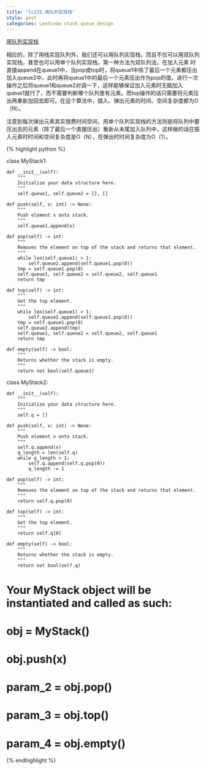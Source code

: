 ```yaml
---
title: "lc225.用队列实现栈"
style: post
categories: Leetcode stack queue design
---
```


[用队列实现栈](https://leetcode-cn.com/problems/implement-stack-using-queues/)

相应的，除了用栈实现队列外，我们还可以用队列实现栈，而且不仅可以用双队列实现栈，甚至也可以用单个队列实现栈。第一种方法为双队列法，在加入元素
时直接append在queue1中，当pop或top时，将queue1中除了最后一个元素都压出加入queue2中，此时再将queue1中的最后一个元素压出作为pop的值，进行一次操作之后将queue1和queue2对调一下，这样能够保证加入元素时无脑加入queue1就行了，而不需要判断哪个队列里有元素。而top操作的话只需要将元素压出再重新加回去即可。在这个算法中，插入、弹出元素的时间、空间复杂度都为O（N）。

注意到每次弹出元素其实很费时间空间，用单个队列实现栈的方法则是将队列中要压出去的元素（除了最后一个直接压出）重新从末尾加入队列中，这样做的话在插入元素时时间和空间复杂度是O（N），在弹出时时间复杂度为O（1）。

{% highlight python %}

class MyStack1:

    def __init__(self):
        """
        Initialize your data structure here.
        """
        self.queue1, self.queue2 = [], []

    def push(self, x: int) -> None:
        """
        Push element x onto stack.
        """
        self.queue1.append(x)

    def pop(self) -> int:
        """
        Removes the element on top of the stack and returns that element.
        """
        while len(self.queue1) > 1:
            self.queue2.append(self.queue1.pop(0))
        tmp = self.queue1.pop(0)
        self.queue1, self.queue2 = self.queue2, self.queue1
        return tmp

    def top(self) -> int:
        """
        Get the top element.
        """
        while len(self.queue1) > 1:
            self.queue2.append(self.queue1.pop(0))
        tmp = self.queue1.pop(0)
        self.queue2.append(tmp)
        self.queue1, self.queue2 = self.queue2, self.queue1
        return tmp

    def empty(self) -> bool:
        """
        Returns whether the stack is empty.
        """
        return not bool(self.queue1)


class MyStack2:

    def __init__(self):
        """
        Initialize your data structure here.
        """
        self.q = []

    def push(self, x: int) -> None:
        """
        Push element x onto stack.
        """
        self.q.append(x)
        q_length = len(self.q)
        while q_length > 1:
            self.q.append(self.q.pop(0))
            q_length -= 1

    def pop(self) -> int:
        """
        Removes the element on top of the stack and returns that element.
        """
        return self.q.pop(0)

    def top(self) -> int:
        """
        Get the top element.
        """
        return self.q[0]

    def empty(self) -> bool:
        """
        Returns whether the stack is empty.
        """
        return not bool(self.q)

# Your MyStack object will be instantiated and called as such:
# obj = MyStack()
# obj.push(x)
# param_2 = obj.pop()
# param_3 = obj.top()
# param_4 = obj.empty()

{% endhighlight %}

